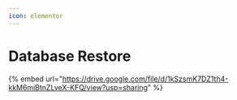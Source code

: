 ```yaml
---
icon: elementor
---
```


# Database Restore



{% embed url="https://drive.google.com/file/d/1kSzsmK7DZ1th4-kkM6miBtnZLveX-KFQ/view?usp=sharing" %}
